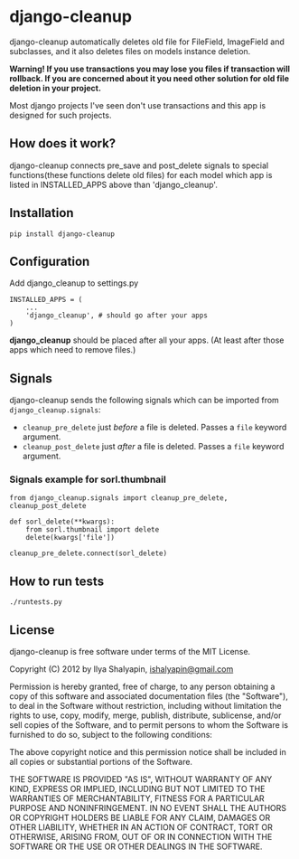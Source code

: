 # django-cleanup

django-cleanup automatically deletes old file for FileField, ImageField and subclasses,
and it also deletes files on models instance deletion.

**Warning! If you use transactions you may lose you files if transaction will rollback.
If you are concerned about it you need other solution for old file deletion in your project.**

Most django projects I've seen don't use transactions and this app is designed for such projects.

## How does it work?

django-cleanup connects pre_save and post_delete signals to special functions(these functions
delete old files) for each model which app is listed in INSTALLED_APPS above than 'django_cleanup'.

## Installation

    pip install django-cleanup


## Configuration

Add django_cleanup to settings.py

    INSTALLED_APPS = (
        ...
        'django_cleanup', # should go after your apps
    )

**django_cleanup** should be placed after all your apps. (At least after those apps which need to remove files.)


## Signals

django-cleanup sends the following signals which can be imported from `django_cleanup.signals`:

 * `cleanup_pre_delete` just _before_ a file is deleted. Passes a `file` keyword argument.
 * `cleanup_post_delete` just _after_ a file is deleted. Passes a `file` keyword argument.

### Signals example for sorl.thumbnail

    from django_cleanup.signals import cleanup_pre_delete, cleanup_post_delete
    
    def sorl_delete(**kwargs):
        from sorl.thumbnail import delete
        delete(kwargs['file'])
    
    cleanup_pre_delete.connect(sorl_delete)

## How to run tests

    ./runtests.py


## License

django-cleanup is free software under terms of the MIT License.

Copyright (C) 2012 by Ilya Shalyapin, ishalyapin@gmail.com

Permission is hereby granted, free of charge, to any person obtaining a copy of this software and associated documentation files (the "Software"), to deal in the Software without restriction, including without limitation the rights to use, copy, modify, merge, publish, distribute, sublicense, and/or sell copies of the Software, and to permit persons to whom the Software is furnished to do so, subject to the following conditions:

The above copyright notice and this permission notice shall be included in all copies or substantial portions of the Software.

THE SOFTWARE IS PROVIDED "AS IS", WITHOUT WARRANTY OF ANY KIND, EXPRESS OR IMPLIED, INCLUDING BUT NOT LIMITED TO THE WARRANTIES OF MERCHANTABILITY, FITNESS FOR A PARTICULAR PURPOSE AND NONINFRINGEMENT. IN NO EVENT SHALL THE AUTHORS OR COPYRIGHT HOLDERS BE LIABLE FOR ANY CLAIM, DAMAGES OR OTHER LIABILITY, WHETHER IN AN ACTION OF CONTRACT, TORT OR OTHERWISE, ARISING FROM, OUT OF OR IN CONNECTION WITH THE SOFTWARE OR THE USE OR OTHER DEALINGS IN THE SOFTWARE.

